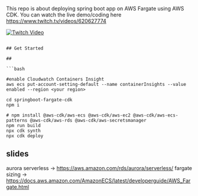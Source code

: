 
This repo is about deploying spring boot app on AWS Fargate using AWS CDK.
You can watch the live demo/coding here
https://www.twitch.tv/videos/620627774

[![Twitch Video](https://raw.githubusercontent.com/enghwa/springboot-fargate-cdk/master/DevAx%20Connect%20-%20AWS%20Fargate%20Deploying%20Java%20Springboot%20Apps%20on%20Serverless%20Containers2.png)](https://www.twitch.tv/videos/620627774)
 

```

## Get Started

##

```bash

#enable Cloudwatch Containers Insight
aws ecs put-account-setting-default --name containerInsights --value enabled --region <your region>

cd springboot-fargate-cdk
npm i

# npm install @aws-cdk/aws-ecs @aws-cdk/aws-ec2 @aws-cdk/aws-ecs-patterns @aws-cdk/aws-rds @aws-cdk/aws-secretsmanager
npm run build
npx cdk synth
npx cdk deploy 

```

## slides
aurora serverless -> https://aws.amazon.com/rds/aurora/serverless/
fargate sizing -> https://docs.aws.amazon.com/AmazonECS/latest/developerguide/AWS_Fargate.html
